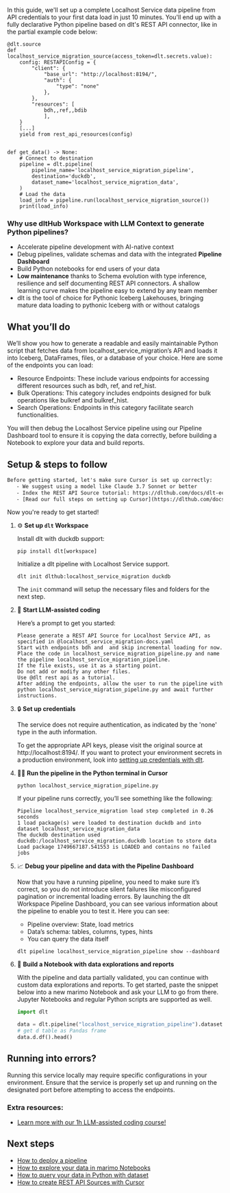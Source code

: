 In this guide, we'll set up a complete Localhost Service data pipeline from API credentials to your first data load in just 10 minutes. You'll end up with a fully declarative Python pipeline based on dlt's REST API connector, like in the partial example code below:

```python-outcome
@dlt.source
def localhost_service_migration_source(access_token=dlt.secrets.value):
    config: RESTAPIConfig = {
        "client": {
            "base_url": "http://localhost:8194/",
            "auth": {
                "type": "none"
            },
        },
        "resources": [
            bdh,,ref,,bdib
            ],
    }
    [...]
    yield from rest_api_resources(config)


def get_data() -> None:
    # Connect to destination
    pipeline = dlt.pipeline(
        pipeline_name='localhost_service_migration_pipeline',
        destination='duckdb',
        dataset_name='localhost_service_migration_data', 
    )
    # Load the data
    load_info = pipeline.run(localhost_service_migration_source())
    print(load_info) 
```

### Why use dltHub Workspace with LLM Context to generate Python pipelines?

- Accelerate pipeline development with AI-native context
- Debug pipelines, validate schemas and data with the integrated **Pipeline Dashboard**
- Build Python notebooks for end users of your data
- **Low maintenance** thanks to Schema evolution with type inference, resilience and self documenting REST API connectors. A shallow learning curve makes the pipeline easy to extend by any team member
- dlt is the tool of choice for Pythonic Iceberg Lakehouses, bringing mature data loading to pythonic Iceberg with or without catalogs

## What you’ll do

We’ll show you how to generate a readable and easily maintainable Python script that fetches data from localhost_service_migration’s API and loads it into Iceberg, DataFrames, files, or a database of your choice. Here are some of the endpoints you can load:

- Resource Endpoints: These include various endpoints for accessing different resources such as bdh, ref, and ref_hist.
- Bulk Operations: This category includes endpoints designed for bulk operations like bulkref and bulkref_hist.
- Search Operations: Endpoints in this category facilitate search functionalities.

You will then debug the Localhost Service pipeline using our Pipeline Dashboard tool to ensure it is copying the data correctly, before building a Notebook to explore your data and build reports.

## Setup & steps to follow

```default
Before getting started, let's make sure Cursor is set up correctly:
   - We suggest using a model like Claude 3.7 Sonnet or better
   - Index the REST API Source tutorial: https://dlthub.com/docs/dlt-ecosystem/verified-sources/rest_api/ and add it to context as **@dlt rest api**
   - [Read our full steps on setting up Cursor](https://dlthub.com/docs/dlt-ecosystem/llm-tooling/cursor-restapi#23-configuring-cursor-with-documentation)
```

Now you're ready to get started!

1. ⚙️ **Set up `dlt` Workspace**
    
    Install dlt with duckdb support:
    ```shell
    pip install dlt[workspace]
    ```

    Initialize a dlt pipeline with Localhost Service support.
    ```shell
    dlt init dlthub:localhost_service_migration duckdb
    ```

    The `init` command will setup the necessary files and folders for the next step.
    
2. 🤠 **Start LLM-assisted coding**
    
    Here’s a prompt to get you started:
    
    ```prompt
    Please generate a REST API Source for Localhost Service API, as specified in @localhost_service_migration-docs.yaml 
    Start with endpoints bdh and  and skip incremental loading for now. 
    Place the code in localhost_service_migration_pipeline.py and name the pipeline localhost_service_migration_pipeline. 
    If the file exists, use it as a starting point. 
    Do not add or modify any other files. 
    Use @dlt rest api as a tutorial. 
    After adding the endpoints, allow the user to run the pipeline with python localhost_service_migration_pipeline.py and await further instructions.
    ```

    
3. 🔒 **Set up credentials** 
    
    The service does not require authentication, as indicated by the 'none' type in the auth information.
    
    To get the appropriate API keys, please visit the original source at http://localhost:8194/.
    If you want to protect your environment secrets in a production environment, look into [setting up credentials with dlt](https://dlthub.com/docs/walkthroughs/add_credentials).
    
4. 🏃‍♀️ **Run the pipeline in the Python terminal in Cursor**
    
    ```shell
    python localhost_service_migration_pipeline.py
    ```
    
    If your pipeline runs correctly, you’ll see something like the following:
    
    ```shell
    Pipeline localhost_service_migration load step completed in 0.26 seconds
    1 load package(s) were loaded to destination duckdb and into dataset localhost_service_migration_data
    The duckdb destination used duckdb:/localhost_service_migration.duckdb location to store data
    Load package 1749667187.541553 is LOADED and contains no failed jobs
    ```
    
5. 📈 **Debug your pipeline and data with the Pipeline Dashboard**

    Now that you have a running pipeline, you need to make sure it’s correct, so you do not introduce silent failures like misconfigured pagination or incremental loading errors. By launching the dlt Workspace Pipeline Dashboard, you can see various information about the pipeline to enable you to test it. Here you can see:
    - Pipeline overview: State, load metrics
    - Data’s schema: tables, columns, types, hints
    - You can query the data itself
    
    ```shell
    dlt pipeline localhost_service_migration_pipeline show --dashboard
    ```
    
6. 🐍 **Build a Notebook with data explorations and reports**

    With the pipeline and data partially validated, you can continue with custom data explorations and reports. To get started, paste the snippet below into a new marimo Notebook and ask your LLM to go from there. Jupyter Notebooks and regular Python scripts are supported as well.

    
    ```python
    import dlt

   data = dlt.pipeline("localhost_service_migration_pipeline").dataset()
   # get d table as Pandas frame
   data.d.df().head()
    ```

## Running into errors?

Running this service locally may require specific configurations in your environment. Ensure that the service is properly set up and running on the designated port before attempting to access the endpoints.

### Extra resources:

- [Learn more with our 1h LLM-assisted coding course!](https://www.youtube.com/watch?v=GGid70rnJuM)

## Next steps

- [How to deploy a pipeline](https://dlthub.com/docs/walkthroughs/deploy-a-pipeline)
- [How to explore your data in marimo Notebooks](https://dlthub.com/docs/general-usage/dataset-access/marimo)
- [How to query your data in Python with dataset](https://dlthub.com/docs/general-usage/dataset-access/dataset)
- [How to create REST API Sources with Cursor](https://dlthub.com/docs/dlt-ecosystem/llm-tooling/cursor-restapi)